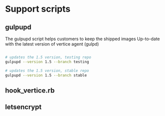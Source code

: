 # Support scripts

## gulpupd

The gulpupd script helps customers to keep the shipped images Up-to-date with the latest version of
vertice agent (gulpd)

```bash

# updates the 1.5 version, testing repo
gulpupd --version 1.5 --branch testing

# updates the 1.5 version, stable repo
gulpupd --version 1.5 --branch stable

````


## hook_vertice.rb


## letsencrypt
